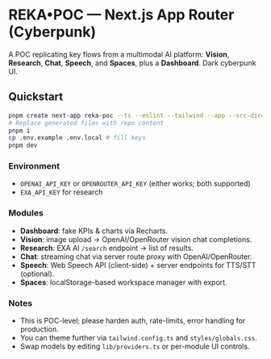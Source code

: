 # REKA•POC — Next.js App Router (Cyberpunk)

A POC replicating key flows from a multimodal AI platform: **Vision**, **Research**, **Chat**, **Speech**, and **Spaces**, plus a **Dashboard**. Dark cyberpunk UI.

## Quickstart

```bash
pnpm create next-app reka-poc --ts --eslint --tailwind --app --src-dir=false --import-alias "@/*"
# Replace generated files with repo content
pnpm i
cp .env.example .env.local # fill keys
pnpm dev
```

### Environment
- `OPENAI_API_KEY` or `OPENROUTER_API_KEY` (either works; both supported)
- `EXA_API_KEY` for research

### Modules
- **Dashboard**: fake KPIs & charts via Recharts.
- **Vision**: image upload → OpenAI/OpenRouter vision chat completions.
- **Research**: EXA AI `/search` endpoint → list of results.
- **Chat**: streaming chat via server route proxy with OpenAI/OpenRouter.
- **Speech**: Web Speech API (client-side) + server endpoints for TTS/STT (optional).
- **Spaces**: localStorage-based workspace manager with export.

### Notes
- This is POC-level; please harden auth, rate-limits, error handling for production.
- You can theme further via `tailwind.config.ts` and `styles/globals.css`.
- Swap models by editing `lib/providers.ts` or per-module UI controls.
